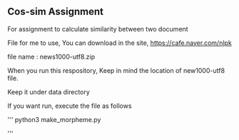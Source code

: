 ## Cos-sim Assignment 

For assignment to calculate similarity between two document


File for me to use, You can download in the site, https://cafe.naver.com/nlpk


file name : news1000-utf8.zip


When you run this respository, Keep in mind the location of new1000-utf8 file.

Keep it under data directory


If you want run, execute the file as follows

'''
python3 make_morpheme.py

'''
